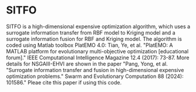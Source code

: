 # SITFO
SITFO is a high-dimensional expensive optimization algorithm, which uses a surrogate information transfer from RBF model to Kriging model and a surrogate information fusion for RBF and Kriging model. The algorithm is coded using Matlab toolbox PlatEMO 4.0: Tian, Ye, et al. "PlatEMO: A MATLAB platform for evolutionary multi-objective optimization [educational forum]." IEEE Computational Intelligence Magazine 12.4 (2017): 73-87.
More details for NSGAIII-EHVI are shown in the paper "Pang, Yong, et al. "Surrogate information transfer and fusion in high-dimensional expensive optimization problems." Swarm and Evolutionary Computation 88 (2024): 101586."
Pleae cite this paper if using this code.
